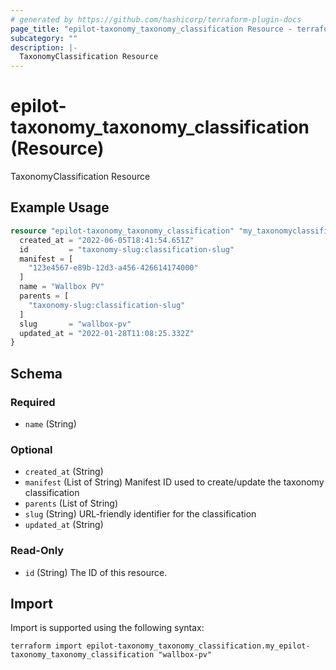 ```yaml
---
# generated by https://github.com/hashicorp/terraform-plugin-docs
page_title: "epilot-taxonomy_taxonomy_classification Resource - terraform-provider-epilot-taxonomy"
subcategory: ""
description: |-
  TaxonomyClassification Resource
---
```


# epilot-taxonomy_taxonomy_classification (Resource)

TaxonomyClassification Resource

## Example Usage

```terraform
resource "epilot-taxonomy_taxonomy_classification" "my_taxonomyclassification" {
  created_at = "2022-06-05T18:41:54.651Z"
  id         = "taxonomy-slug:classification-slug"
  manifest = [
    "123e4567-e89b-12d3-a456-426614174000"
  ]
  name = "Wallbox PV"
  parents = [
    "taxonomy-slug:classification-slug"
  ]
  slug       = "wallbox-pv"
  updated_at = "2022-01-28T11:08:25.332Z"
}
```

<!-- schema generated by tfplugindocs -->
## Schema

### Required

- `name` (String)

### Optional

- `created_at` (String)
- `manifest` (List of String) Manifest ID used to create/update the taxonomy classification
- `parents` (List of String)
- `slug` (String) URL-friendly identifier for the classification
- `updated_at` (String)

### Read-Only

- `id` (String) The ID of this resource.

## Import

Import is supported using the following syntax:

```shell
terraform import epilot-taxonomy_taxonomy_classification.my_epilot-taxonomy_taxonomy_classification "wallbox-pv"
```
